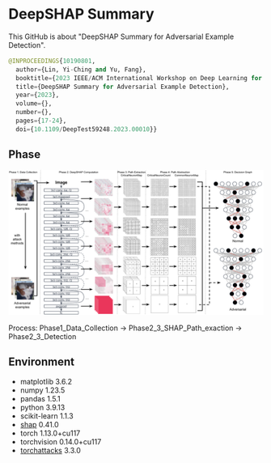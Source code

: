 # DeepSHAP Summary

This GitHub is about "DeepSHAP Summary for Adversarial Example Detection".

```python
@INPROCEEDINGS{10190801,
  author={Lin, Yi-Ching and Yu, Fang},
  booktitle={2023 IEEE/ACM International Workshop on Deep Learning for Testing and Testing for Deep Learning (DeepTest)}, 
  title={DeepSHAP Summary for Adversarial Example Detection}, 
  year={2023},
  volume={},
  number={},
  pages={17-24},
  doi={10.1109/DeepTest59248.2023.00010}}
```


## Phase
![image](https://github.com/YiChingLLin/DeepSHAP_summary/blob/main/img/Phase.png)

Process: Phase1_Data_Collection -> Phase2_3_SHAP_Path_exaction -> Phase2_3_Detection

## Environment
- matplotlib 3.6.2
- numpy 1.23.5
- pandas 1.5.1
- python 3.9.13
- scikit-learn 1.1.3
- [shap](https://github.com/slundberg/shap) 0.41.0
- torch 1.13.0+cu117
- torchvision 0.14.0+cu117
- [torchattacks](https://github.com/Harry24k/adversarial-attacks-pytorch) 3.3.0